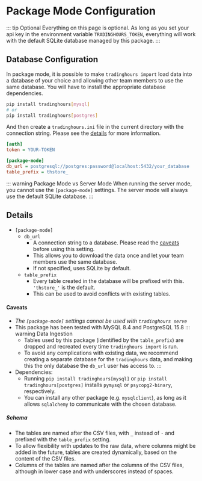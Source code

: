 # Package Mode Configuration
::: tip Optional
Everything on this page is optional. As long as you set your api key in the environment variable `TRADINGHOURS_TOKEN`, everything will work with the default SQLite database managed by this package.
:::
## Database Configuration

In package mode, it is possible to make `tradinghours import` load data into a database of your choice and allowing other team members to use the same database. You will have to install the appropriate database dependencies.

```bash
pip install tradinghours[mysql]
# or
pip install tradinghours[postgres]
```

And then create a `tradinghours.ini` file in the current directory with the connection string. Please see the [details](#details) for more information.

```ini
[auth]
token = YOUR-TOKEN

[package-mode]
db_url = postgresql://postgres:password@localhost:5432/your_database
table_prefix = thstore_
```
::: warning Package Mode vs Server Mode
When running the server mode, you cannot use the `[package-mode]` settings. The server mode will always use the default SQLite database.
:::

## Details
* `[package-mode]`
  * `db_url`
    * A connection string to a database. Please read the [caveats](#caveats) before using this setting.
    * This allows you to download the data once and let your team members use the same database.
    * If not specified, uses SQLite by default.
  * `table_prefix`
    * Every table created in the database will be prefixed with this. `'thstore_'` is the default.
    * This can be used to avoid conflicts with existing tables.

#### Caveats
* *The `[package-mode]` settings cannot be used with `tradinghours serve`*
* This package has been tested with MySQL 8.4 and PostgreSQL 15.8
::: warning Data Ingestion
  * Tables used by this package (identified by the `table_prefix`) are dropped and recreated every time `tradinghours import` is run. 
  * To avoid any complications with existing data, we recommend creating a separate database for the `tradinghours` data, and making this the only database the `db_url` user has access to.
:::
* Dependencies:
  * Running `pip install tradinghours[mysql]` or `pip install tradinghours[postgres]` installs `pymysql` or `psycopg2-binary`, respectively.
  * You can install any other package (e.g. `mysqlclient`), as long as it allows `sqlalchemy` to communicate with the chosen database.


##### Schema
* The tables are named after the CSV files, with `_` instead of `-` and prefixed with the `table_prefix` setting.
* To allow flexibility with updates to the raw data, where columns might be added in the future, tables are created dynamically, based on the content of the CSV files.
* Columns of the tables are named after the columns of the CSV files, although in lower case and with underscores instead of spaces.
